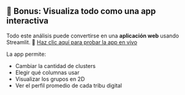 ## 🚀 Bonus: Visualiza todo como una app interactiva

Todo este análisis puede convertirse en una **aplicación web** usando Streamlit.
🔗 [Haz clic aquí para probar la app en vivo](erika2397-clusterizacion-como-manejar-datos-no-etiqu-app-jpr2kf)

La app permite:
- Cambiar la cantidad de clusters
- Elegir qué columnas usar
- Visualizar los grupos en 2D
- Ver el perfil promedio de cada tribu digital
